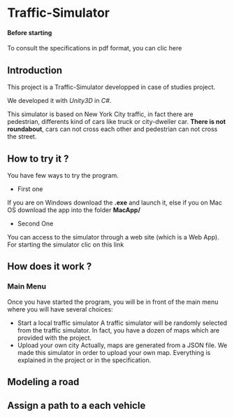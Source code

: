 # Traffic-Simulator

#### Before starting 

To consult the specifications in pdf format, you can clic here

## Introduction

This project is a Traffic-Simulator developped in case of studies project.

We developed it with *Unity3D* in *C#*.

This simulator is based on New York City traffic, in fact there are pedestrian, differents kind of cars like truck or city-dweller car. **There is not roundabout**, cars can not cross each other and pedestrian can not cross the street.

## How to try it ?

You have few ways to try the program.
- First one

If you are on Windows download the **.exe** and launch it, else if you on Mac OS download the app into the folder **MacApp/**

- Second One

You can access to the simulator through a web site (which is a Web App). For starting the simulator clic on this link

## How does it work ?

### Main Menu
Once you have started the program, you will be in front of the main menu where you will have several choices:
- Start a local traffic simulator
A traffic simulator will be randomly selected from the traffic simulator. In fact, you have a dozen of maps which are provided with the project.
- Upload your own city
Actually, maps are generated from a JSON file. We made this simulator in order to upload your own map. Everything is explained in the project or in the specification.

## Modeling a road

## Assign a path to a each vehicle




